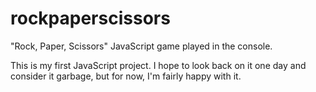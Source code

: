 # rockpaperscissors
"Rock, Paper, Scissors" JavaScript game played in the console.

This is my first JavaScript project. I hope to look back on it one day and consider it garbage, but for now, I'm fairly happy with it.
